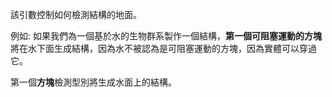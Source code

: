 該引數控制如何檢測結構的地面。

例如: 如果我們為一個基於水的生物群系製作一個結構，**第一個可阻塞運動的方塊**將在水下面生成結構，因為水不被認為是可阻塞運動的方塊，因為實體可以穿過它。

第一個**方塊**檢測型別將生成水面上的結構。
